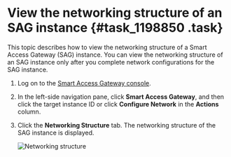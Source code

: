 # View the networking structure of an SAG instance {#task_1198850 .task}

This topic describes how to view the networking structure of a Smart Access Gateway \(SAG\) instance. You can view the networking structure of an SAG instance only after you complete network configurations for the SAG instance.

1.  Log on to the [Smart Access Gateway console](https://smartag.console.aliyun.com).
2.  In the left-side navigation pane, click **Smart Access Gateway**, and then click the target instance ID or click **Configure Network** in the **Actions** column.
3.  Click the **Networking Structure** tab. The networking structure of the SAG instance is displayed. 

    ![Networking structure](images/51650_en-US.png)


